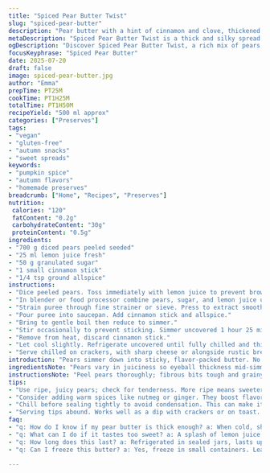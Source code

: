 ```yaml
---
title: "Spiced Pear Butter Twist"
slug: "spiced-pear-butter"
description: "Pear butter with a hint of cinnamon and clove, thickened by slow simmering. Uses fresh diced pears mixed with lemon and sugar, cooked down until deeply flavored and silky smooth. A subtle warming spice and a touch of allspice infuse a comforting autumn feel. Good with sharp cheeses or rustic crackers. Vegan and allergen mindful, gluten and dairy free, egg less. Time adjusted slight shorter simmer. Citrusy brightness cuts richness. Smooth, velvety spread or spooned into desserts. Holds well refrigerated for snacking or as table condiment."
metaDescription: "Spiced Pear Butter Twist is a thick and silky spread combined with warming spices, perfect for fall snacks or cheese pairings"
ogDescription: "Discover Spiced Pear Butter Twist, a rich mix of pears, spices, and lemon, ideal for enhancing fall snacks and desserts"
focusKeyphrase: "Spiced Pear Butter"
date: 2025-07-20
draft: false
image: spiced-pear-butter.jpg
author: "Emma"
prepTime: PT25M
cookTime: PT1H25M
totalTime: PT1H50M
recipeYield: "500 ml approx"
categories: ["Preserves"]
tags:
- "vegan"
- "gluten-free"
- "autumn snacks"
- "sweet spreads"
keywords:
- "pumpkin spice"
- "autumn flavors"
- "homemade preserves"
breadcrumb: ["Home", "Recipes", "Preserves"]
nutrition: 
 calories: "120"
 fatContent: "0.2g"
 carbohydrateContent: "30g"
 proteinContent: "0.5g"
ingredients:
- "700 g diced pears peeled seeded"
- "25 ml lemon juice fresh"
- "50 g granulated sugar"
- "1 small cinnamon stick"
- "1/4 tsp ground allspice"
instructions:
- "Dice peeled pears. Toss immediately with lemon juice to prevent browning."
- "In blender or food processor combine pears, sugar, and lemon juice until mostly pureed with slight texture."
- "Strain puree through fine strainer or sieve. Press to extract smoothness."
- "Pour puree into saucepan. Add cinnamon stick and allspice."
- "Bring to gentle boil then reduce to simmer."
- "Stir occasionally to prevent sticking. Simmer uncovered 1 hour 25 minutes or until volume halves and thickened."
- "Remove from heat, discard cinnamon stick."
- "Let cool slightly. Refrigerate uncovered until fully chilled and thickened."
- "Serve chilled on crackers, with sharp cheese or alongside rustic breads."
introduction: "Pears simmer down into sticky, flavor-packed butter. No fuss peeling dice, toss with lemon, sugar to balance sweetness and brightness. Citrus over oxides fast. Blend partially fine, keep some fruit texture. Cinnamon stick spices during cooking but allspice powder adds extra warmth. Long simmer thickens liquid into luscious spread, sorta syrupy but dense. Then cooling time thickens more. Can scoop onto bread or crackers with salty cheese or serve alongside savory olives. Pure vegan, gluten free, no dairy or eggs. Comfort food, slow burn, small jar worth of coziness. Makes a nice gift. Summer fruit preserved. Pared back basic ingredients. No fancy stuff needed. Just patience."
ingredientsNote: "Pears vary in juiciness so eyeball thickness mid-simmer and adjust time slightly. Lemon juice crucial to avoid browning, a dash will do. Sugar balances tartness; less or more depending on ripeness. Cinnamon must be a stick, powder alone loses aroma during long cooking, thus combined with allspice powder here. Cloves or ginger could swap allspice but changes flavor profile. This combo gives subtle warmth without overwhelming. Sieving smooth gives fine texture; keep seeds out. If chunkier preferred, sieve less rigorously. Organic fruit better as no wax skin. Adjust sugar kind - cane, beet or coconut all work but affect final flavor."
instructionsNote: "Peel pears thoroughly; fibrous bits tough and grainy if left. Dice same-sized for even cooking. Toss with lemon immediately to prevent discoloration; oxidation turns bitter. Blend til puree but don’t overdo — a few small chunks add texture. Sieve to remove fibrous pulp and seeds, pressing hard to extract max fruit body. Simmer uncovered to evaporate water, stirring keeps puree from scorching. Watch carefully towards end; too high heat burns sugars. Cinnamon stick infuses slowly, pull out before cooling. Let pure butter cool at room temp slightly before fridge to avoid condensation. Chill uncovered to allow thickening; refrigerate sealed after. Serve cold or room temp. Can rewarm gently if needed but not too hot or it thins."
tips:
- "Use ripe, juicy pears; check for tenderness. More ripe means sweeter. Try different varieties; they all change flavor profiles. Lemon juice is key for color. Keep a close eye while simmering. Stirring prevents burning. If it thickens too slowly, raise heat a bit. Keep checking thickness. You want it spreadable but not runny."
- "Consider adding warm spices like nutmeg or ginger. They boost flavor nicely. A splash of vanilla late in cooking can add depth. Keep the consistency moderate; too thick is hard to spread. If too thick, add a touch of water, stir while reheating. Let cool completely before transferring to jars. Avoid metal containers."
- "Chill before sealing tightly to avoid condensation. This can make it watery. Clean jars extend life; air-tight is best. Use sterilized jars, keep in fridge. Lasts a few weeks. Regularly check for any off smells or mold. Do not risk eating spoiled food. Label jars with date cooked."
- "Serving tips abound. Works well as a dip with crackers or on toast. Spread on savory biscuits. Pairs nicely with cheddar or blue cheese. A touch of salt contrasts the sweetness. Experiment. Serve alongside olives for a stunning platter. Fresh fruits can complement well also. Keep some texture in the spread."
faq:
- "q: How do I know if my pear butter is thick enough? a: When cold, should spread nicely on bread. Test a small spoon on crust. Should hold without running. If it drips, continue cooking. Check every 5 minutes."
- "q: What can I do if it tastes too sweet? a: A splash of lemon juice helps balance sweetness. Add gradually, taste as you go. Can also mix with other tart fruits. Or consider spices to mask sweetness. Try mixing with plain yogurt; creates good contrast."
- "q: How long does this last? a: Refrigerated in sealed jars, lasts up to 2 weeks. If using sterilized jars, can extend to a month. Keep checking for odd smells. If you see mold, discard."
- "q: Can I freeze this butter? a: Yes, freeze in small containers. Leave some space for expansion. Thaw in fridge overnight. Can be runny after freezing, mix gently before serving."

---
```

